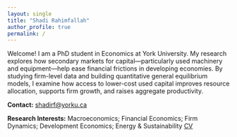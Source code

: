 ```yaml
---
layout: single
title: "Shadi Rahimfallah"
author_profile: true
permalink: /
---
```

Welcome!
I am a PhD student in Economics at York University. My research explores how secondary markets for capital—particularly used machinery and equipment—help ease financial frictions in developing economies. By studying firm-level data and building quantitative general equilibrium models, I examine how access to lower-cost used capital improves resource allocation, supports firm growth, and raises aggregate productivity.

**Contact:** shadirf@yorku.ca
        

**Research Interests:** Macroeconomics; Financial Economics; Firm Dynamics; Development Economics; Energy & Sustainability
[CV](/cv/)  <!-- change the link if your CV lives elsewhere -->
